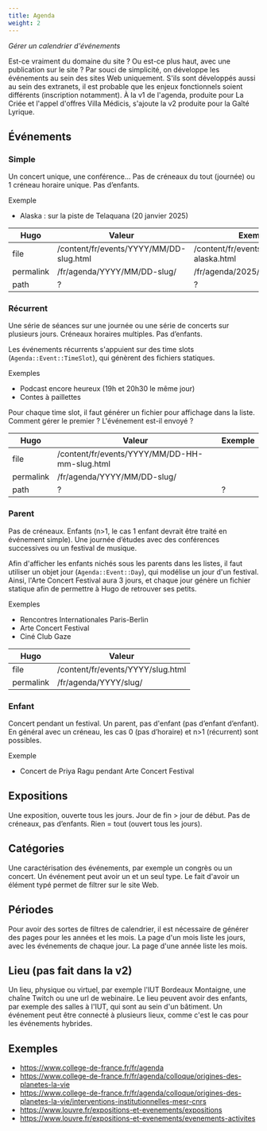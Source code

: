 ```yaml
---
title: Agenda
weight: 2
---
```

*Gérer un calendrier d'événements*

Est-ce vraiment du domaine du site ? Ou est-ce plus haut, avec une publication sur le site ? Par souci de simplicité, on développe les événements au sein des sites Web uniquement. S'ils sont développés aussi au sein des extranets, il est probable que les enjeux fonctionnels soient différents (inscription notamment). À la v1 de l'agenda, produite pour La Criée et l'appel d'offres Villa Médicis, s'ajoute la v2 produite pour la Gaîté Lyrique.

## Événements

### Simple

Un concert unique, une conférence... 
Pas de créneaux du tout (journée) ou 1 créneau horaire unique.
Pas d’enfants.

Exemple
- Alaska : sur la piste de Telaquana (20 janvier 2025)

| Hugo | Valeur | Exemple |
| - | - | - |
| file | /content/fr/events/YYYY/MM/DD-slug.html | /content/fr/events/2025/01/20-alaska.html |
| permalink | /fr/agenda/YYYY/MM/DD-slug/ | /fr/agenda/2025/01/20-alaska/ |
| path | ? | ? |

### Récurrent

Une série de séances sur une journée ou une série de concerts sur plusieurs jours.
Créneaux horaires multiples.
Pas d’enfants.

Les événements récurrents s'appuient sur des time slots (`Agenda::Event::TimeSlot`), qui génèrent des fichiers statiques.

Exemples
- Podcast encore heureux (19h et 20h30 le même jour)
- Contes à paillettes

Pour chaque time slot, il faut générer un fichier pour affichage dans la liste.
Comment gérer le premier ?
L'événement est-il envoyé ? 

| Hugo | Valeur | Exemple |
| - | - | - |
| file | /content/fr/events/YYYY/MM/DD-HH-mm-slug.html |
| permalink | /fr/agenda/YYYY/MM/DD-slug/ |
| path | ? | ? |

### Parent

Pas de créneaux.
Enfants (n>1, le cas 1 enfant devrait être traité en événement simple).
Une journée d’études avec des conférences successives ou un festival de musique.


Afin d'afficher les enfants nichés sous les parents dans les listes, il faut utiliser un objet jour (`Agenda::Event::Day`), qui modélise un jour d'un festival.
Ainsi, l'Arte Concert Festival aura 3 jours, et chaque jour génère un fichier statique afin de permettre à Hugo de retrouver ses petits.


Exemples
- Rencontres Internationales Paris-Berlin
- Arte Concert Festival
- Ciné Club Gaze


| Hugo | Valeur |
| - | - |
| file | /content/fr/events/YYYY/slug.html |
| permalink | /fr/agenda/YYYY/slug/ |

### Enfant

Concert pendant un festival.
Un parent, pas d'enfant (pas d’enfant d’enfant).
En général avec un créneau, les cas 0 (pas d’horaire) et n>1 (récurrent) sont possibles.


Exemple
- Concert de Priya Ragu pendant Arte Concert Festival

## Expositions

Une exposition, ouverte tous les jours.
Jour de fin > jour de début.
Pas de créneaux, pas d’enfants.
Rien = tout (ouvert tous les jours).

## Catégories

Une caractérisation des événements, par exemple un congrès ou un concert. Un événement peut avoir un et un seul type. Le fait d'avoir un élément typé permet de filtrer sur le site Web.

## Périodes

Pour avoir des sortes de filtres de calendrier, il est nécessaire de générer des pages pour les années et les mois.
La page d'un mois liste les jours, avec les événements de chaque jour.
La page d'une année liste les mois.

## Lieu (pas fait dans la v2)

Un lieu, physique ou virtuel, par exemple l'IUT Bordeaux Montaigne, une chaîne Twitch ou une url de webinaire. Le lieu peuvent avoir des enfants, par exemple des salles à l'IUT, qui sont au sein d'un bâtiment. Un événement peut être connecté à plusieurs lieux, comme c'est le cas pour les événements hybrides. 

## Exemples

- https://www.college-de-france.fr/fr/agenda
- https://www.college-de-france.fr/fr/agenda/colloque/origines-des-planetes-la-vie
- https://www.college-de-france.fr/fr/agenda/colloque/origines-des-planetes-la-vie/interventions-institutionnelles-mesr-cnrs
- https://www.louvre.fr/expositions-et-evenements/expositions
- https://www.louvre.fr/expositions-et-evenements/evenements-activites
